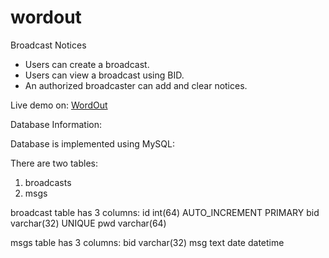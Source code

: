 # wordout
Broadcast Notices
- Users can create a broadcast.
- Users can view a broadcast using BID.
- An authorized broadcaster can add and clear notices.

Live demo on: [WordOut](http://wordout.gq)

Database Information:

Database is implemented using MySQL:

There are two tables:
1. broadcasts
2. msgs

broadcast table has 3 columns:
 id int(64) AUTO_INCREMENT PRIMARY
 bid varchar(32) UNIQUE
 pwd varchar(64)

msgs table has 3 columns:
 bid varchar(32)
 msg text
 date datetime
